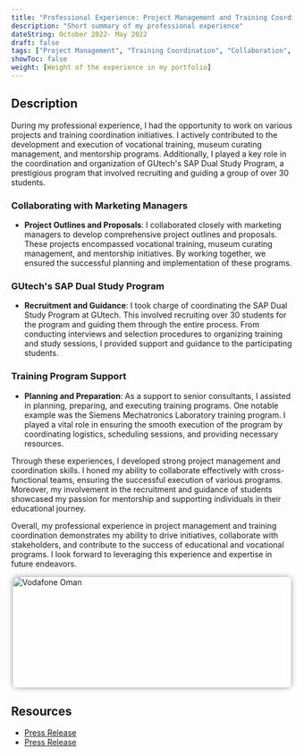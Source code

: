 ```yaml
---
title: "Professional Experience: Project Management and Training Coordination"
description: "Short summary of my professional experience"
dateString: October 2022- May 2022
draft: false
tags: ["Project Management", "Training Coordination", "Collaboration", "Vocational Training", "Museum Curating", "Mentorship", "Recruitment", "Training Programs"]
showToc: false
weight: [Weight of the experience in my portfolio]
---
```


## Description

During my professional experience, I had the opportunity to work on various projects and training coordination initiatives. I actively contributed to the development and execution of vocational training, museum curating management, and mentorship programs. Additionally, I played a key role in the coordination and organization of GUtech's SAP Dual Study Program, a prestigious program that involved recruiting and guiding a group of over 30 students.

### Collaborating with Marketing Managers

- **Project Outlines and Proposals**: I collaborated closely with marketing managers to develop comprehensive project outlines and proposals. These projects encompassed vocational training, museum curating management, and mentorship initiatives. By working together, we ensured the successful planning and implementation of these programs.

### GUtech's SAP Dual Study Program

- **Recruitment and Guidance**: I took charge of coordinating the SAP Dual Study Program at GUtech. This involved recruiting over 30 students for the program and guiding them through the entire process. From conducting interviews and selection procedures to organizing training and study sessions, I provided support and guidance to the participating students.

### Training Program Support

- **Planning and Preparation**: As a support to senior consultants, I assisted in planning, preparing, and executing training programs. One notable example was the Siemens Mechatronics Laboratory training program. I played a vital role in ensuring the smooth execution of the program by coordinating logistics, scheduling sessions, and providing necessary resources.

Through these experiences, I developed strong project management and coordination skills. I honed my ability to collaborate effectively with cross-functional teams, ensuring the successful execution of various programs. Moreover, my involvement in the recruitment and guidance of students showcased my passion for mentorship and supporting individuals in their educational journey.

Overall, my professional experience in project management and training coordination demonstrates my ability to drive initiatives, collaborate with stakeholders, and contribute to the success of educational and vocational programs. I look forward to leveraging this experience and expertise in future endeavors.




<img src="/experience/buyerassist/img2.jpeg#center" alt="Vodafone Oman" style="width:500px; height:200px; display:block; margin:auto; border-radius: 10px; box-shadow: 0 0 10px rgba(0, 0, 0, 0.3);">

## Resources
- [Press Release](https://www.sap.com/greece/documents/2021/01/aee70476-c67d-0010-87a3-c30de2ffd8ff.html)
- [Press Release](https://www.gutech.edu.om/siemens-mechatronic-training-laboratory-opens/)